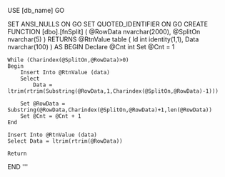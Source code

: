 
USE [db_name]
GO

SET ANSI_NULLS ON
GO
SET QUOTED_IDENTIFIER ON
GO
CREATE FUNCTION [dbo].[fnSplit]
(
	@RowData nvarchar(2000),
	@SplitOn nvarchar(5)
)
RETURNS @RtnValue table
(
	Id int identity(1,1),
	Data nvarchar(100)
)
AS
BEGIN
	Declare @Cnt int
	Set @Cnt = 1

	While (Charindex(@SplitOn,@RowData)>0)
	Begin
		Insert Into @RtnValue (data)
		Select
			Data = ltrim(rtrim(Substring(@RowData,1,Charindex(@SplitOn,@RowData)-1)))

		Set @RowData = Substring(@RowData,Charindex(@SplitOn,@RowData)+1,len(@RowData))
		Set @Cnt = @Cnt + 1
	End
	
	Insert Into @RtnValue (data)
	Select Data = ltrim(rtrim(@RowData))

	Return
END
'''
